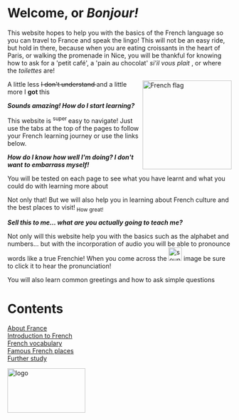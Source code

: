 <h1> <strong> Welcome, or <i> Bonjour! </i> </strong> </h1>
<body> 
  This website hopes to help you with the basics of the French language so you can travel to France and speak the lingo! 
  This will not be an easy ride, but hold in there, because when you are eating croissants in the heart of Paris, or walking the promenade in Nice, you will be thankful for knowing how to ask for a 'petit café', a 'pain au chocolat' <i> si'il vous plait </i>, or where the <i> toilettes </i> are! 
  <p> <img src="https://upload.wikimedia.org/wikipedia/commons/thumb/6/63/N%C3%A9cropole_nationale_de_Sigolsheim_2013_38.jpg/1920px-N%C3%A9cropole_nationale_de_Sigolsheim_2013_38.jpg" alt="French flag" style="float:right;width:200px;height:200px;" >
   A little less <strike> I don't understand </strike> and a little more I <strong> got </strong> this </p>
  </body>
<p>
  <strong> <i> Sounds amazing! How do I start learning? </i> </strong> 
  </p> <p>
  This website is <sup> super </sup> easy to navigate! Just use the tabs at the top of the pages to follow your French learning journey or use the links below. </p>
  <p> <strong> <i> How do I know how well I'm doing? I don't want to embarrass myself! </i> </strong> </p>
  <p> You will be tested on each page to see what you have learnt and what you could do with learning more about </p>
  <p> Not only that! But we will also help you in learning about French culture and the best places to visit!<sub> How great!</sub> </p>
<p> <strong> <i> Sell this to me... what are you actually going to teach me? </i> </strong> </p>
<p> Not only will this website help you with the basics such as the alphabet and numbers... but with the incorporation of audio you will be able to pronounce words like a true Frenchie! When you come across the <img src="https://upload.wikimedia.org/wikipedia/commons/thumb/d/d6/Emoji_u1f509.svg/70px-Emoji_u1f509.svg.png" alt= "sound image" width="30" height="30" > image be sure to click it to hear the pronunciation! </p>
  <p> You will also learn common greetings and how to ask simple questions </p>
<p> </p>
<h1> Contents </h1> 
<body>
  <a  href="https://georginah2.github.io/SML5202-final-Hutt/page2.html" > About France </a> <br>
  <a  href="https://georginah2.github.io/SML5202-final-Hutt/page3.html" > Introduction to French  </a> <br>
  <a  href="https://georginah2.github.io/SML5202-final-Hutt/page4.html" > French vocabulary </a> <br>
 <a  href="https://georginah2.github.io/SML5202-final-Hutt/page5.html" > Famous French places  </a> <br>
  <a  href= "https://georginah2.github.io/SML5202-final-Hutt/page6.html"> Further study </a> <br>
 </body>
<p> </p>
<p> </p>
<p> </p>
<p> </p>
<p> </p>
<img src="https://lh3.googleusercontent.com/6YD0zyhoGsxyLcPUsh7hfqE8seiPtd0eQa5S8hI-ebwZnc4RgYEHy3v-ARqhbfVb9jfySXDCM8tL2EBzPn5GiFx04Pw028rqvB0CDZzICY1htyYX4XNcb2KKzpadiuKApC-2JKl8jw=w2400" alt= "logo" height="100" width= "175" >
